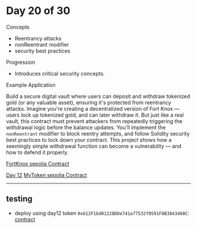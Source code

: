 # Day 20 of 30

Concepts

- Reentrancy attacks
- nonReentrant modifier
- security best practices

Progression

- Introduces critical security concepts.

Example Application

Build a secure digital vault where users can deposit and withdraw tokenized gold (or any valuable asset), ensuring it's protected from reentrancy attacks. Imagine you're creating a decentralized version of Fort Knox — users lock up tokenized gold, and can later withdraw it. But just like a real vault, this contract must prevent attackers from repeatedly triggering the withdrawal logic before the balance updates. You'll implement the `nonReentrant` modifier to block reentry attempts, and follow Solidity security best practices to lock down your contract. This project shows how a seemingly simple withdrawal function can become a vulnerability — and how to defend it properly.

[FortKnox sepolia Contract](https://sepolia.etherscan.io/address/0xa84d4fdd059e9405721f9ca0a12475fdccd85a31#code)

[Day 12](../day12/README.md)
[MyToken sepolia Contract](https://sepolia.etherscan.io/address/0x612F1bd01228DDe741a77532f0591F8B3843460C#code)

---

## testing

- deploy using day12 token `0x612F1bd01228DDe741a77532f0591F8B3843460C`: [contract](https://sepolia.etherscan.io/address/0x544acc6b63e29ab125c1f769188ec0dca42797c0)
